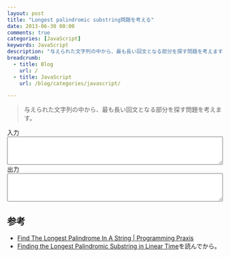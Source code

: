 ```yaml
---
layout: post
title: "Longest palindromic substring問題を考える"
date: 2013-06-30 00:00
comments: true
categories: [JavaScript]
keywords: JavaScript
description: "与えられた文字列の中から、最も長い回文となる部分を探す問題を考えます。"
breadcrumb:
  - title: Blog
    url: /
  - title: JavaScript
    url: /blog/categories/javascript/

---
```


> 与えられた文字列の中から、最も長い回文となる部分を探す問題を考えます。


<form id="convert-text-to-character-references">
<label>入力 <textarea rows="4" style="width: 100%;"></textarea></label>
<label>出力 <output><textarea rows="4" style="width: 100%;" readonly=True></textarea></output></label>
<script> (function(){

function find_palindrome(string) {
  function is_palindrome(i, j) {
    if (i>=j) return true;
    return (string[i] === string[j]) ? is_palindrome(i+1, j-1) : false;
  }
  var longest = "";
  for (var i=0; i<string.length; i++)
  for (var j=string.length-1; j>0; j--)
  if (is_palindrome(i, j) && (j-i)>longest.length)
    longest = string.slice(i, j+1);
  return longest;
}

function eventhandler(event) {
  if (text === i.value && event.type !== "change") return;
  else o.value = find_palindrome(text = i.value);
}
var text = "";
var f = document.getElementById("convert-text-to-character-references");
var i = f.getElementsByTagName("textarea")[0];
var o = f.getElementsByTagName("textarea")[1];
i.onkeydown = eventhandler;
i.onkeyup   = eventhandler;
})(); </script>
</form>

## 参考

- [Find The Longest Palindrome In A String | Programming Praxis](http://programmingpraxis.com/2010/10/15/find-the-longest-palindrome-in-a-string/)
- [Finding the Longest Palindromic Substring in Linear Time](http://www.akalin.cx/longest-palindrome-linear-time)を読んでから。
